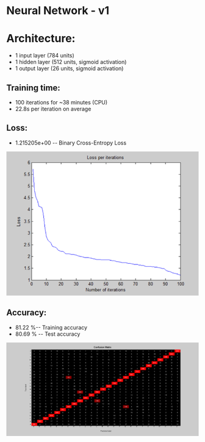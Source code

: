 # Neural Network - v1

# Architecture: 

- 1 input layer (784 units)
- 1 hidden layer (512 units, sigmoid activation)
- 1 output layer (26 units, sigmoid activation)

## Training time: 

- 100 iterations for ~38 minutes (CPU)
- 22.8s per iteration on average

## Loss:

- 1.215205e+00 -- Binary Cross-Entropy Loss

![image](Visualizations/Loss_per_iterations.png)

## Accuracy:

- 81.22 %-- Training accuracy
- 80.69 % -- Test accuracy

![image](Visualizations/Confusion_Matrix.png)
